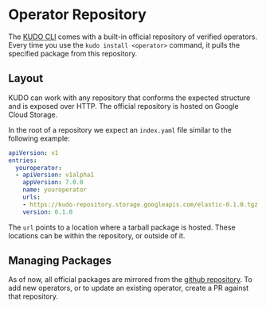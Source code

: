 # Operator Repository

The [KUDO CLI](cli.md) comes with a built-in official repository of verified operators. Every time you use the `kudo install <operator>` command, it pulls the specified package from this repository.

## Layout

KUDO can work with any repository that conforms the expected structure and is exposed over HTTP. The official repository is hosted on Google Cloud Storage.

In the root of a repository we expect an `index.yaml` file similar to the following example:

```yaml
apiVersion: v1
entries:
  youroperator:
  - apiVersion: v1alpha1
    appVersion: 7.0.0
    name: youroperator
    urls:
    - https://kudo-repository.storage.googleapis.com/elastic-0.1.0.tgz
    version: 0.1.0
```

The `url` points to a location where a tarball package is hosted. These locations can be within the repository, or outside of it.

## Managing Packages

As of now, all official packages are mirrored from the [github repository](https://github.com/kudobuilder/operators). To add new operators, or to update an existing operator, create a PR against that repository.
